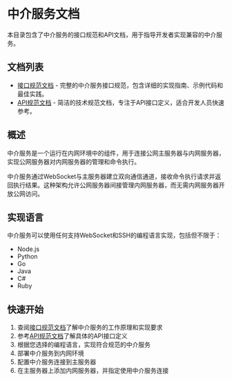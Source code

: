# 中介服务文档

本目录包含了中介服务的接口规范和API文档，用于指导开发者实现兼容的中介服务。

## 文档列表

- [接口规范文档](INTERFACE_SPECIFICATION.md) - 完整的中介服务接口规范，包含详细的实现指南、示例代码和最佳实践。
- [API规范文档](API_SPECIFICATION.md) - 简洁的技术规范文档，专注于API接口定义，适合开发人员快速参考。

## 概述

中介服务是一个运行在内网环境中的组件，用于连接公网主服务器与内网服务器，实现公网服务器对内网服务器的管理和命令执行。

中介服务通过WebSocket与主服务器建立双向通信通道，接收命令执行请求并返回执行结果。这种架构允许公网服务器间接管理内网服务器，而无需内网服务器开放公网访问。

## 实现语言

中介服务可以使用任何支持WebSocket和SSH的编程语言实现，包括但不限于：

- Node.js
- Python
- Go
- Java
- C#
- Ruby

## 快速开始

1. 查阅[接口规范文档](INTERFACE_SPECIFICATION.md)了解中介服务的工作原理和实现要求
2. 参考[API规范文档](API_SPECIFICATION.md)了解具体的API接口定义
3. 根据您选择的编程语言，实现符合规范的中介服务
4. 部署中介服务到内网环境
5. 配置中介服务连接到主服务器
6. 在主服务器上添加内网服务器，并指定使用中介服务连接
